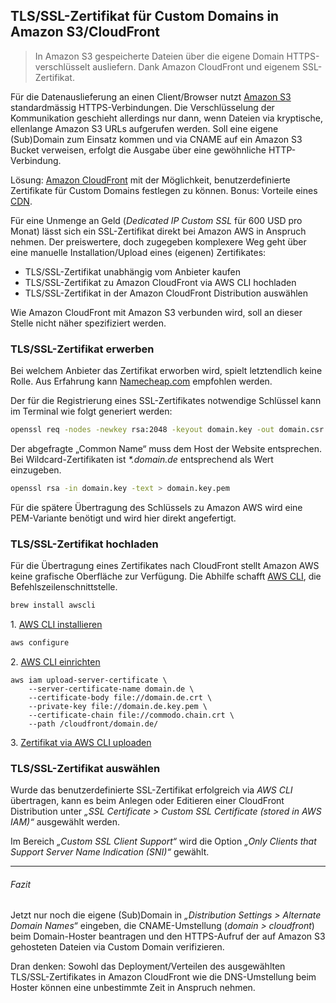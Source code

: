 ## TLS/SSL-Zertifikat für Custom Domains in Amazon S3/CloudFront

> In Amazon S3 gespeicherte Dateien über die eigene Domain HTTPS-verschlüsselt ausliefern. Dank Amazon CloudFront und eigenem SSL-Zertifikat.

Für die Datenauslieferung an einen Client/Browser nutzt [Amazon S3](http://aws.amazon.com/de/s3/) standardmässig HTTPS-Verbindungen. Die Verschlüsselung der Kommunikation geschieht allerdings nur dann, wenn Dateien via kryptische, ellenlange Amazon S3 URLs aufgerufen werden. Soll eine eigene (Sub)Domain zum Einsatz kommen und via CNAME auf ein Amazon S3 Bucket verweisen, erfolgt die Ausgabe über eine gewöhnliche HTTP-Verbindung.

Lösung: [Amazon CloudFront](http://aws.amazon.com/de/cloudfront/) mit der Möglichkeit, benutzerdefinierte Zertifikate für Custom Domains festlegen zu können. Bonus: Vorteile eines [CDN](http://de.wikipedia.org/wiki/Content_Delivery_Network).

Für eine Unmenge an Geld (_Dedicated IP Custom SSL_ für 600 USD pro Monat) lässt sich ein SSL-Zertifikat direkt bei Amazon AWS in Anspruch nehmen. Der preiswertere, doch zugegeben komplexere Weg geht über eine manuelle Installation/Upload eines (eigenen) Zertifikates:

*   TLS/SSL-Zertifikat unabhängig vom Anbieter kaufen
*   TLS/SSL-Zertifikat zu Amazon CloudFront via AWS CLI hochladen
*   TLS/SSL-Zertifikat in der Amazon CloudFront Distribution auswählen

Wie Amazon CloudFront mit Amazon S3 verbunden wird, soll an dieser Stelle nicht näher spezifiziert werden.


### TLS/SSL-Zertifikat erwerben

Bei welchem Anbieter das Zertifikat erworben wird, spielt letztendlich keine Rolle. Aus Erfahrung kann [Namecheap.com](http://www.namecheap.com) empfohlen werden.

Der für die Registrierung eines SSL-Zertifikates notwendige Schlüssel kann im Terminal wie folgt generiert werden:

```bash
openssl req -nodes -newkey rsa:2048 -keyout domain.key -out domain.csr
```

Der abgefragte „Common Name“ muss dem Host der Website entsprechen. Bei Wildcard-Zertifikaten ist _*.domain.de_ entsprechend als Wert einzugeben.

```bash
openssl rsa -in domain.key -text > domain.key.pem
```

Für die spätere Übertragung des Schlüssels zu Amazon AWS wird eine PEM-Variante benötigt und wird hier direkt angefertigt.


### TLS/SSL-Zertifikat hochladen

Für die Übertragung eines Zertifikates nach CloudFront stellt Amazon AWS keine grafische Oberfläche zur Verfügung. Die Abhilfe schafft [AWS CLI](http://aws.amazon.com/de/cli/), die Befehlszeilenschnittstelle.

```bash
brew install awscli
```

1\. [AWS CLI installieren](http://docs.aws.amazon.com/cli/latest/userguide/installing.html)

```bash
aws configure
```

2\. [AWS CLI einrichten](http://docs.aws.amazon.com/cli/latest/userguide/cli-chap-getting-started.html)

```
aws iam upload-server-certificate \
    --server-certificate-name domain.de \
    --certificate-body file://domain.de.crt \
    --private-key file://domain.de.key.pem \
    --certificate-chain file://commodo.chain.crt \
    --path /cloudfront/domain.de/
```

3\. [Zertifikat via AWS CLI uploaden](http://docs.aws.amazon.com/cli/latest/reference/iam/upload-server-certificate.html)


### TLS/SSL-Zertifikat auswählen

Wurde das benutzerdefinierte SSL-Zertifikat erfolgreich via _AWS CLI_ übertragen, kann es beim Anlegen oder Editieren einer CloudFront Distribution unter _„SSL Certificate > Custom SSL Certificate (stored in AWS IAM)“_ ausgewählt werden.

Im Bereich _„Custom SSL Client Support“_ wird die Option _„Only Clients that Support Server Name Indication (SNI)“_ gewählt.

---

###### Fazit

Jetzt nur noch die eigene (Sub)Domain in _„Distribution Settings > Alternate Domain Names“_ eingeben, die CNAME-Umstellung (_domain > cloudfront_) beim Domain-Hoster beantragen und den HTTPS-Aufruf der auf Amazon S3 gehosteten Dateien via Custom Domain verifizieren.

Dran denken: Sowohl das Deployment/Verteilen des ausgewählten TLS/SSL-Zertifikates in Amazon CloudFront wie die DNS-Umstellung beim Hoster können eine unbestimmte Zeit in Anspruch nehmen.